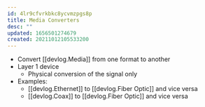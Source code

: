 ```yaml
---
id: 4lr9cfvrkbkc8ycvmzpgs8p
title: Media Converters
desc: ""
updated: 1656501274679
created: 20211012105533200
---
```


- Convert [[devlog.Media]] from one format to another
- Layer 1 device
  - Physical conversion of the signal only
- Examples:
  - [[devlog.Ethernet]] to [[devlog.Fiber Optic]] and vice versa
  - [[devlog.Coax]] to [[devlog.Fiber Optic]] and vice versa
